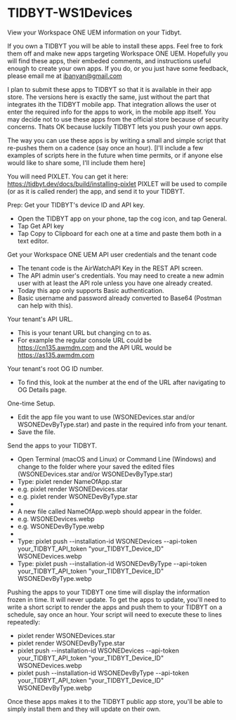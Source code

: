 # TIDBYT-WS1Devices
View your Workspace ONE UEM information on your Tidbyt.


If you own a TIDBYT you will be able to install these apps.  Feel free to fork them off and make new apps targeting Workspace ONE UEM.
Hopefully you will find these apps, their embeded comments, and instructions useful enough to create your own apps.  If you do, or you just have some feedback, please email me at ibanyan@gmail.com

I plan to submit these apps to TIDBYT so that it is available in their app store.  The versions here is exactly the same, just without the part that integrates ith the TIDBYT mobile app.
That integration allows the user ot enter the required info for the apps to work, in the mobile app itself.
You may decide not to use these apps from the official store because of security concerns.  Thats OK because luckily TIDBYT lets you push your own apps.

The way you can use these apps is by writing a small and simple script that re-pushes them on a cadence (say once an hour).
[I'll include a few examples of scripts here in the future when time permits, or if anyone else would like to share some, I'll include them here]

You will need PIXLET. You can get it here: https://tidbyt.dev/docs/build/installing-pixlet
PIXLET will be used to compile (or as it is called render) the app, and send it to your TIDBYT.

Prep:
Get your TIDBYT's device ID and API key.
- Open the TIDBYT app on your phone, tap the cog icon, and tap General.
- Tap Get API key
- Tap Copy to Clipboard for each one at a time and paste them both in a text editor.

Get your Workspace ONE UEM API user credentials and the tenant code
- The tenant code is the AirWatchAPI Key in the REST API screen.
- The API admin user's credentials. You may need to create a new admin user with at least the API role unless you have one already created.
- Today this app only supports Basic authentication.
- Basic username and password already converted to Base64 (Postman can help with this).

Your tenant's API URL.
- This is your tenant URL but changing cn to as.
- For example the regular console URL could be https://cn135.awmdm.com and the API URL would be https://as135.awmdm.com

Your tenant's root OG ID number.
- To find this, look at the number at the end of the URL after navigating to OG Details page.

One-time Setup.
- Edit the app file you want to use (WSONEDevices.star and/or WSONEDevByType.star) and paste in the required info from your tenant.
- Save the file.

Send the apps to your TIDBYT.
- Open Terminal (macOS and Linux) or Command Line (Windows) and change to the folder where your saved the edited files (WSONEDevices.star and/or WSONEDevByType.star)
- Type: pixlet render NameOfApp.star
- e.g. pixlet render WSONEDevices.star
- e.g. pixlet render WSONEDevByType.star
- 
- A new file called NameOfApp.wepb should appear in the folder.
- e.g. WSONEDevices.webp
- e.g. WSONEDevByType.webp
- 
- Type: pixlet push --installation-id WSONEDevices --api-token your_TIDBYT_API_token "your_TIDBYT_Device_ID" WSONEDevices.webp
- Type: pixlet push --installation-id WSONEDevByType --api-token your_TIDBYT_API_token "your_TIDBYT_Device_ID" WSONEDevByType.webp

Pushing the apps to your TIDBYT one time will display the information frozen in time.  It will never update.
To get the apps to update, you'll need to write a short script to render the apps and push them to your TIDBYT on a schedule, say once an hour.
Your script will need to execute these to lines repeatedly:
- pixlet render WSONEDevices.star
- pixlet render WSONEDevByType.star
- pixlet push --installation-id WSONEDevices --api-token your_TIDBYT_API_token "your_TIDBYT_Device_ID" WSONEDevices.webp
- pixlet push --installation-id WSONEDevByType --api-token your_TIDBYT_API_token "your_TIDBYT_Device_ID" WSONEDevByType.webp

Once these apps makes it to the TIDBYT public app store, you'll be able to simply install them and they will update on their own.
